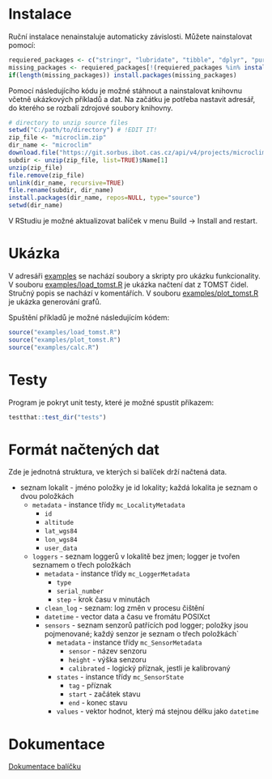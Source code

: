 # Instalace

Ruční instalace nenainstaluje automaticky závislosti. Můžete nainstalovat pomocí:

```R
requiered_packages <- c("stringr", "lubridate", "tibble", "dplyr", "purrr", "ggplot2", "ggforce", "viridis", "runner")
missing_packages <- requiered_packages[!(requiered_packages %in% installed.packages()[,"Package"])]
if(length(missing_packages)) install.packages(missing_packages)
```

Pomocí následujícího kódu je možné stáhnout a nainstalovat knihovnu včetně ukázkových příkladů a dat. Na začátku je potřeba nastavit adresář,
do kterého se rozbalí zdrojové soubory knihovny.

```R
# directory to unzip source files
setwd("C:/path/to/directory") # !EDIT IT!
zip_file <- "microclim.zip"
dir_name <- "microclim"
download.file("https://git.sorbus.ibot.cas.cz/api/v4/projects/microclimate_r%2Fmicroclim/repository/archive.zip?ref=HEAD&private_token=2fmZB-Qg-fbiVvzz2-Lh", destfile=zip_file, mode="wb")
subdir <- unzip(zip_file, list=TRUE)$Name[1]
unzip(zip_file)
file.remove(zip_file)
unlink(dir_name, recursive=TRUE)
file.rename(subdir, dir_name)
install.packages(dir_name, repos=NULL, type="source")
setwd(dir_name)
```

V RStudiu je možné aktualizovat balíček v menu Build -> Install and restart.

# Ukázka

V adresáři [examples](https://git.sorbus.ibot.cas.cz/microclimate_r/microclim/-/tree/main/examples)
se nachází soubory a skripty pro ukázku funkcionality.
V souboru [examples/load_tomst.R](examples/load_tomst.R) je ukázka načtení dat z TOMST čidel.
Stručný popis se nachází v komentářích.
V souboru [examples/plot_tomst.R](examples/plot_tomst.R) je ukázka generování grafů.

Spuštění příkladů je možné následujícím kódem:

```R
source("examples/load_tomst.R")
source("examples/plot_tomst.R")
source("examples/calc.R")
```

# Testy

Program je pokryt unit testy, které je možné spustit příkazem:

```R
testthat::test_dir("tests")
```

# Formát načtených dat

Zde je jednotná struktura, ve kterých si balíček drží načtená data.

* seznam lokalit - jméno položky je id lokality; každá lokalita je seznam o dvou položkách
    * `metadata` - instance třídy `mc_LocalityMetadata`
        * `id`
        * `altitude`
        * `lat_wgs84`
        * `lon_wgs84`
        * `user_data`
    * `loggers` - seznam loggerů v lokalitě bez jmen; logger je tvořen seznamem o třech položkách
        * `metadata` - instance třídy `mc_LoggerMetadata`
            * `type`
            * `serial_number`
            * `step` - krok času v minutách
        * `clean_log` - seznam: log změn v procesu čištění
        * `datetime` - vector data a času ve fromátu POSIXct
        * `sensors` - seznam senzorů patřících pod logger; položky jsou pojmenované; každý senzor je seznam o třech položkách`
            * `metadata` - instance třídy `mc_SensorMetadata`
                * `sensor` - název senzoru 
                * `height` - výška senzoru 
                * `calibrated` - logický příznak, jestli je kalibrovaný 
            * `states` - instance třídy `mc_SensorState`
                * `tag` - příznak 
                * `start` - začátek stavu 
                * `end` - konec stavu
            * `values` - vektor hodnot, který má stejnou délku jako `datetime` 

# Dokumentace
[Dokumentace balíčku](Reference_Manual_microclim.md)
